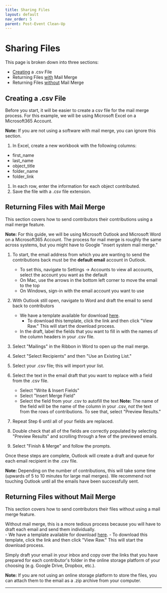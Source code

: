 ```yaml
---
title: Sharing Files
layout: default
nav_order: 5
parent: Post-Event Clean-Up
---
```


# Sharing Files 

This page is broken down into three sections: 

-	[Creating](#creating-a-.csv-file) a .csv File
-	Returning Files [with](#returning-files-with-mail-merge) Mail Merge
-	Returning Files [without](#returning-files-without-mail-merge) Mail Merge  

## Creating a .csv File 

Before you start, it will be easier to create a csv file for the mail merge process. For this example, we will be using Microsoft Excel on a Microsoft365 Account.

**Note:** If you are not using a software with mail merge, you can ignore this section. 

1. In Excel, create a new workbook with the following columns: 

-	first_name
-	last_name
-	object_title
-	folder_name
-	folder_link

1. In each row, enter the information for each object contributed.
1. Save the file with a .csv file extension. 

## Returning Files with Mail Merge 

This section covers how to send contributors their contributions using a mail merge feature. 

**Note:** For this guide, we will be using Microsoft Outlook and Microsoft Word on a Microsoft365 Account. The process for mail merge is roughly the same across systems, but you might have to Google "insert system mail merge." 

1. To start, the email address from which you are wanting to send the contributions back must be the **default email** account in Outlook. 
	- To set this, navigate to Settings -> Accounts to view all accounts, select the account you want as the default
	- On Mac, use the arrows in the bottom left corner to move the email to the top
	- On Windows, sign-in with the email account you want to use

1. With Outlook still open, navigate to Word and draft the email to send back to contributors 
	- We have a template available for download [here][TemplateLink].
		- To download this template, click the link and then click "View Raw." This will start the download process.
	- In the draft, label the fields that you want to fill in with the names of the column headers in your .csv file.

1. Select "Mailings" in the Ribbon in Word to open up the mail merge.
1. Select "Select Recipients" and then "Use an Existing List."
1. Select your .csv file; this will import your list. 
1. Select the text in the email draft that you want to replace with a field from the .csv file. 
	- Select "Write & Insert Fields"
	- Select "Insert Merge Field"
	- Select the field from your .csv to autofill the text
	**Note:** The name of the field will be the name of the column in your .csv, *not* the text from the rows of contributions. To see that, select "Preview Results." 
	
1. Repeat Step 6 until all of your fields are replaced. 
1. Double check that all of the fields are correctly populated by selecting "Preview Results" and scrolling through a few of the previewed emails.
1. Select "Finish & Merge" and follow the prompts. 

Once these steps are complete, Outlook will create a draft and queue for each email recipient in the .csv file. 

**Note:** Depending on the number of contributions, this will take some time (upwards of 5 to 10 minutes for large mail merges). We recommend not touching Outlook until all the emails have been successfully sent. 

## Returning Files without Mail Merge 

This section covers how to send contributors their files without using a mail merge feature. 

Without mail merge, this is a more tedious process because you will have to draft each email and send them individually. 	
	- We have a template available for download [here][TemplateLink].
		- To download this template, click the link and then click "View Raw." This will start the download process.
		
Simply draft your email in your inbox and copy over the links that you have prepared for each contributor's folder in the online storage platform of your choosing (e.g. Google Drive, Dropbox, etc.). 

**Note:** If you are not using an online storage platform to store the files, you can attach them to the email as a .zip archive from your computer. 

----
[TemplateLink]: https://github.com/mdlandini/idah_toolkit_testing/blob/main/assets/images/Email%20Template%20for%20Sharing%20Files.docx